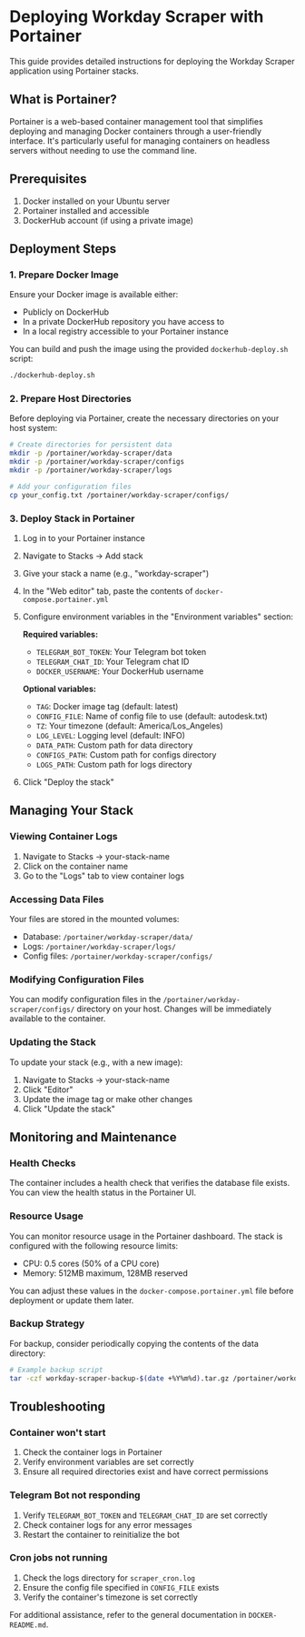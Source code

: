 # Deploying Workday Scraper with Portainer

This guide provides detailed instructions for deploying the Workday Scraper application using Portainer stacks.

## What is Portainer?

Portainer is a web-based container management tool that simplifies deploying and managing Docker containers through a user-friendly interface. It's particularly useful for managing containers on headless servers without needing to use the command line.

## Prerequisites

1. Docker installed on your Ubuntu server
2. Portainer installed and accessible
3. DockerHub account (if using a private image)

## Deployment Steps

### 1. Prepare Docker Image

Ensure your Docker image is available either:
- Publicly on DockerHub
- In a private DockerHub repository you have access to
- In a local registry accessible to your Portainer instance

You can build and push the image using the provided `dockerhub-deploy.sh` script:
```bash
./dockerhub-deploy.sh
```

### 2. Prepare Host Directories

Before deploying via Portainer, create the necessary directories on your host system:

```bash
# Create directories for persistent data
mkdir -p /portainer/workday-scraper/data
mkdir -p /portainer/workday-scraper/configs
mkdir -p /portainer/workday-scraper/logs

# Add your configuration files
cp your_config.txt /portainer/workday-scraper/configs/
```

### 3. Deploy Stack in Portainer

1. Log in to your Portainer instance
2. Navigate to Stacks → Add stack
3. Give your stack a name (e.g., "workday-scraper")
4. In the "Web editor" tab, paste the contents of `docker-compose.portainer.yml`
5. Configure environment variables in the "Environment variables" section:

   **Required variables:**
   - `TELEGRAM_BOT_TOKEN`: Your Telegram bot token
   - `TELEGRAM_CHAT_ID`: Your Telegram chat ID
   - `DOCKER_USERNAME`: Your DockerHub username

   **Optional variables:**
   - `TAG`: Docker image tag (default: latest)
   - `CONFIG_FILE`: Name of config file to use (default: autodesk.txt)
   - `TZ`: Your timezone (default: America/Los_Angeles)
   - `LOG_LEVEL`: Logging level (default: INFO)
   - `DATA_PATH`: Custom path for data directory
   - `CONFIGS_PATH`: Custom path for configs directory
   - `LOGS_PATH`: Custom path for logs directory

6. Click "Deploy the stack"

## Managing Your Stack

### Viewing Container Logs

1. Navigate to Stacks → your-stack-name
2. Click on the container name
3. Go to the "Logs" tab to view container logs

### Accessing Data Files

Your files are stored in the mounted volumes:
- Database: `/portainer/workday-scraper/data/`
- Logs: `/portainer/workday-scraper/logs/`
- Config files: `/portainer/workday-scraper/configs/`

### Modifying Configuration Files

You can modify configuration files in the `/portainer/workday-scraper/configs/` directory on your host. Changes will be immediately available to the container.

### Updating the Stack

To update your stack (e.g., with a new image):

1. Navigate to Stacks → your-stack-name
2. Click "Editor"
3. Update the image tag or make other changes
4. Click "Update the stack"

## Monitoring and Maintenance

### Health Checks

The container includes a health check that verifies the database file exists. You can view the health status in the Portainer UI.

### Resource Usage

You can monitor resource usage in the Portainer dashboard. The stack is configured with the following resource limits:
- CPU: 0.5 cores (50% of a CPU core)
- Memory: 512MB maximum, 128MB reserved

You can adjust these values in the `docker-compose.portainer.yml` file before deployment or update them later.

### Backup Strategy

For backup, consider periodically copying the contents of the data directory:

```bash
# Example backup script
tar -czf workday-scraper-backup-$(date +%Y%m%d).tar.gz /portainer/workday-scraper/data
```

## Troubleshooting

### Container won't start

1. Check the container logs in Portainer
2. Verify environment variables are set correctly
3. Ensure all required directories exist and have correct permissions

### Telegram Bot not responding

1. Verify `TELEGRAM_BOT_TOKEN` and `TELEGRAM_CHAT_ID` are set correctly
2. Check container logs for any error messages
3. Restart the container to reinitialize the bot

### Cron jobs not running

1. Check the logs directory for `scraper_cron.log`
2. Ensure the config file specified in `CONFIG_FILE` exists
3. Verify the container's timezone is set correctly

For additional assistance, refer to the general documentation in `DOCKER-README.md`.